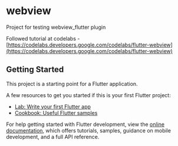# webview

Project for testing webview_flutter plugin

Followed tutorial at
codelabs - [https://codelabs.developers.google.com/codelabs/flutter-webview](https://codelabs.developers.google.com/codelabs/flutter-webview)



## Getting Started

This project is a starting point for a Flutter application.

A few resources to get you started if this is your first Flutter project:

- [Lab: Write your first Flutter app](https://docs.flutter.dev/get-started/codelab)
- [Cookbook: Useful Flutter samples](https://docs.flutter.dev/cookbook)

For help getting started with Flutter development, view the
[online documentation](https://docs.flutter.dev/), which offers tutorials,
samples, guidance on mobile development, and a full API reference.
